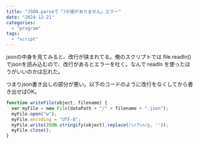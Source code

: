 ```yaml
---
title: "JSON.parseで「)の値がありません」エラー"
date: "2024-12-21"
categories: 
  - "program"
tags: 
  - "script"
---
```


jsonの中身を見てみると、改行が挟まれてる。俺のスクリプトでは file.readln() でjsonを読み込むので、改行があるとエラーを吐く。なんで readln を使ったほうがいいのかは忘れた。

つまりjson書き出しの部分が悪い。以下のコードのように改行をなくしてから書き出せばOK。

```javascript
function writeFile(object, filename) {
  var myFile = new File(dataPath + "/" + filename + ".json");
  myFile.open("w");
  myFile.encoding = "UTF-8";
  myFile.write(JSON.stringify(object).replace(/\r?\n/g, ''));
  myFile.close();
}
```
